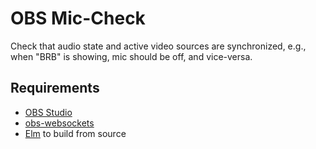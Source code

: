 # OBS Mic-Check

Check that audio state and active video sources are synchronized, e.g., when "BRB" is showing, mic should be off, and vice-versa.

## Requirements

- [OBS Studio](https://obsproject.com/)
- [obs-websockets](https://github.com/Palakis/obs-websocket)
- [Elm](http://elm-lang.org/) to build from source


